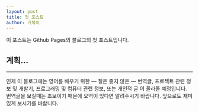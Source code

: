 ```yaml
---
layout: post
title: 첫 포스트
author: 거북이
---
```

이 포스트는 Github Pages의 블로그의 첫 포스트입니다.

## 계획...
-----

인제 이 블로그에는 영어를 배우기 위한 — 질은 좋지 않은 — 번역글,
프로젝트 관련 정보 및 개발기,
프로그래밍 및 컴퓨터 관련 정보,
또는 개인적 글
이 올라올 예정입니다.
번역글을 보실때는 초보이기 때문에 오역이 있다면 알려주시기 바랍니다.
앞으로도 재미있게 보시기를 바랍니다.
